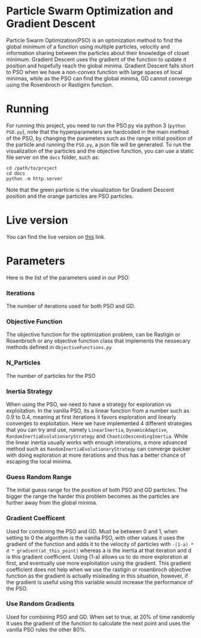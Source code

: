 # Particle Swarm Optimization and Gradient Descent
Particle Swarm Optimization(PSO) is an optimization method to find the global minimum of a function using multiple particles, velocity and information sharing between the particles about their knowledge of closet minimum. Gradient Descent uses the gradient of the function to update it position and hopefully reach the global minima. Gradient Descent falls short to PSO when we have a non-convex function with large spaces of local minimas, while as the PSO can find the global minima, GD cannot converge using the Rosenbroch or Rastigirn function.

# Running
For running this project, you need to run the PSO.py via python 3 (`python PSO.py`), note that the hyperparameters are hardcoded in the main method of the PSO, by changing the parameters such as the range initial position of the particle and running the `PSO.py`, a json file will be generated. To run the visualization of the particles and the objective function, you can use a static file server on the `docs` folder, such as:
```
cd /path/to/project
cd docs
python -m http.server
``` 

Note that the green particle is the visualization for Gradient Descent position and the orange particles are PSO particles.

# Live version
You can find the live version on [this](https://lrhm.github.io/particle-swarm-optimization-and-gradient-descent/) link. 

# Parameters
Here is the list of the parameters used in our PSO:
### Iterations
The number of iterations used for both PSO and GD.

### Objective Function
The objective function for the optimization problem, can be Rastigin or Rosenbroch  or any objective function class that implements the nessecary methods defined in `ObjectiveFunctions.py`

### N_Particles
The number of particles for the PSO

### Inertia Strategy
When using the PSO, we need to have a strategy for exploration vs exploitation. In the vanilla PSO, its a linear function from a number such as 0.9 to 0.4, meaning at first iterations it favors exploration and linearly converges to exploitation. 
Here we have implemented 4 different strategies that you can try and use, namely `LinearInertia`, `DynamicAdaptive`, `RandomInertiaEvolutionaryStrategy` and `ChaoticDescendingInertia`. While the linear inertia usually works with enough interations, a more advanced method such as `RandomInertiaEvolutionaryStrategy` can converge quicker with doing exploration at more iterations and thus has a better chance of escaping the local minima.

### Guess Random Range
The initial guess range for the position of both PSO and GD particles. The bigger the range the harder this problem becomes as the particles are further away from the global minima.

### Gradient Coefficent
Used for combining the PSO and GD.
Must be between 0 and 1, when setting to 0 the algorithm is the vanilla PSO, with other values it uses the gradient of the function and adds it to the velocity of particles with `-(1-a) * d * gradient(at_this_point)` whereas a is the inertia at that iteration and d is this gradient coefficient. Using (1-a) allows us to do more exploration at first, and eventually use more exploitation using the gradient. This gradient coefficient does not help when we use the rastigin or rosenbroch objective function as the gradient is actually misleading in this situation, however, if the gradient is useful using this variable would increase the performance of the PSO.

### Use Random Gradients
Used for combining PSO and GD. When set to true, at 20% of time randomly it uses the gradient of the function to calculate the next point and uses the vanilla PSO rules the other 80%.
